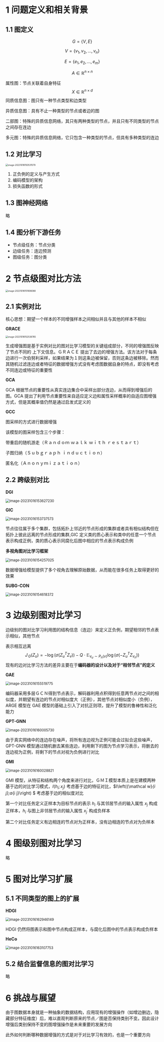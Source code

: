 # 1 问题定义和相关背景

## 1.1 图定义

$$
G=\{V,E\}
$$

$$
V = \{v_1,v_2,...,v_n\}
$$

$$
E = \{e_1,e_2,...,e_m\}
$$

$$
A \in {\mathbb R^{n\times n}}
$$

属性图：节点关联着自身特征
$$
X \in {\mathbb R^{n\times d}}
$$
同质信息图：图只有一种节点类型和边类型

异质信息图：具有不止一种类型的节点或者边的图

二部图：特殊的异质信息网络，其只有两种类型的节点，并且只有不同类型的节点之间存在连边

多元图：特殊的异质信息网络，它只包含一种类型的节点，但具有多种类型的连边



## 1.2 对比学习

<img src="C:\Users\Asus\AppData\Roaming\Typora\typora-user-images\image-20231016150531579.png" alt="image-20231016150531579" style="zoom:50%;" />

1. 正负例的定义与产生方式
2. 编码模型的架构
3. 损失函数的形式



## 1.3 图神经网络

略



## 1.4 图分析下游任务

- 节点级任务：节点分类
- 边级任务：连边预测
- 图级任务：图分类



# 2 节点级图对比方法

<img src="C:\Users\Asus\AppData\Roaming\Typora\typora-user-images\image-20231016151906068.png" alt="image-20231016151906068" style="zoom:50%;" />

## 2.1 实例对比

核心思想：期望一个样本的不同增强样本之间相似并且与其他的样本不相似

**GRACE** 

<img src="C:\Users\Asus\AppData\Roaming\Typora\typora-user-images\image-20231016152538765.png" alt="image-20231016152538765" style="zoom:50%;" />

生成增强图是基于实例对比的图对比学习模型的关键组成部分，不同的增强图反映了节点不同的
上下文信息。ＧＲＡＣＥ 提出了去边的增强方法。该方法对于每条边进行一次伯努利采样，如果结果为１则这条边被保留，否则这条边被移除。然而其随机过滤连边或者特征的数据增强方式没有考虑图数据自身的特点，即没有考虑不同连边或特征的重要性

**GCA**

GCA 根据节点的重要性从真实连边集合中采样出部分连边，从而得到增强后的图。GCA 提出了利用节点重要性来自适应定义边和属性采样概率的自适应图增强方式，但是其概率值仍然是通过启发式定义的

**GCC**

图采样的方式进行数据增强

该模型的图采样包含三个步骤：

带重启的随机游走（Ｒａｎｄｏｍ ｗａｌｋ ｗｉｔｈ ｒｅｓｔａｒｔ）

子图归纳（Ｓｕｂｇｒａｐｈ ｉｎｄｕｃｔｉｏｎ）

匿名化（Ａｎｏｎｙｍｉｚａｔｉｏｎ）



## 2.2 跨级别对比

**DGI** 

<img src="C:\Users\Asus\AppData\Roaming\Typora\typora-user-images\image-20231016153627230.png" alt="image-20231016153627230" style="zoom:80%;" />

**GIC**

<img src="C:\Users\Asus\AppData\Roaming\Typora\typora-user-images\image-20231016153737573.png" alt="image-20231016153737573" style="zoom:80%;" />

节点往往属于多个集群，包括拓扑上邻近的节点形成的集群或者具有相似结构但在拓扑上彼此远离的节点形成的集群,GIC 定义类的质心表示和类中的任意一个节点表示构成正例，类的质心表示同腐化后图中相应的节点表示构成负例

**多视角图对比学习框架**

<img src="C:\Users\Asus\AppData\Roaming\Typora\typora-user-images\image-20231016154257025.png" alt="image-20231016154257025" style="zoom:80%;" />

数据增强给模型提供了多个视角去理解原始数据，从而能在很多任务上取得更好的效果

**SUBG-CON**

<img src="C:\Users\Asus\AppData\Roaming\Typora\typora-user-images\image-20231016154618372.png" alt="image-20231016154618372" style="zoom:80%;" />

# 3 边级别图对比学习

边级别的图对比学习利用图的结构信息（连边）来定义正负例，期望相邻的节点表示相似，其他节点

表示相互远离
$$
J_{\,G}(Z_{u})=-\log(\sigma(Z_{u}^{T}Z_{v}))-Q\cdot {\mathbb E}_{v_{u}\sim P_{n}(v)}\log(\sigma(-Z_{u}^{T}Z_{v_{n}}))
$$
现有的边对比学习方法的差异主要在于**编码器的设计以及对于“相邻节点”的定义**

**GAE**

<img src="C:\Users\Asus\AppData\Roaming\Typora\typora-user-images\image-20231016155519775.png" alt="image-20231016155519775" style="zoom:80%;" />

编码器采用多层ＧＣＮ得到节点表示，解码器利用点积得到任意两节点对之间的相似度，并期望有连边的节点对相似度大（正例），其他节点对相似度小（负例），ARGE 模型在 GAE 模型的基础上引入了对抗正则项，提升了模型的鲁棒性和泛化能力

**GPT-GNN**

<img src="C:\Users\Asus\AppData\Roaming\Typora\typora-user-images\image-20231016160005730.png" alt="image-20231016160005730" style="zoom:80%;" />

由于真实网络中的连边存在噪声，将所有连边视为正例可能会过拟合这些噪声，GPT-GNN 模型通过随机删去某些连边，利用剩下的图为节点学习表示，将删去的连边视为正例，将剩下的节点对视为负例进行对比

**GMI**

<img src="C:\Users\Asus\AppData\Roaming\Typora\typora-user-images\image-20231016160028821.png" alt="image-20231016160028821" style="zoom:80%;" />

GMI 模型，从特征和结构两个角度来进行对比，ＧＭＩ模型本质上是在建模两种基于边的对比学习模式，${\mathit{I}}\left(h_{i};x_{j}\right)$ 考虑基于边的特征对比，$I\left({\mathcal w}_{i j};a_{i j}\right) $ 考虑基于边的相似度对比

第一个对比任务定义正样本为目标节点的表示 $h_i$ 与其邻居节点的输入属性 $x_j$ 构成正样本，$h_i$ 与图上非邻居节点的输入属性 $x_j^{\prime}$ 构成负样本

第二个对比任务定义有边相连的节点对为正样本，没有边相连的节点对为负样本

# 4 图级别图对比学习

略

# 5 图对比学习扩展

## 5.1 不同类型的图上的扩展

**HDGI**

<img src="C:\Users\Asus\AppData\Roaming\Typora\typora-user-images\image-20231016162946149.png" alt="image-20231016162946149" style="zoom:80%;" />

HDGI 仍然将图表示和图中节点构成正样本，与腐化后图中的节点表示构成负样本

**HeCo**

<img src="C:\Users\Asus\AppData\Roaming\Typora\typora-user-images\image-20231016163107753.png" alt="image-20231016163107753" style="zoom:80%;" />

## 5.2 结合监督信息的图对比学习

略

# 6 挑战与展望

由于图数据本身就是一种抽象的数据结构，应用现有的增强操作（如增边删边，隐藏部分特征维度）后，难以直观判断原来的节点／图是否保持类别不变。因此设计增强后类别保持不变的图增强操作是未来重要的发展方向

此外如何判断哪种数据增强的方式是对于对比学习有效的，也是一个重要方向